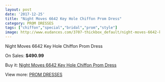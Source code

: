 ```yaml
---
layout: post
date: '2017-12-25'
title: "Night Moves 6642 Key Hole Chiffon Prom Dress"
category: PROM DRESSES
tags: ["chiffon","special","bridal","prom","style"]
image: http://www.eudances.com/3707-thickbox_default/night-moves-6642-key-hole-chiffon-prom-dress.jpg
---
```

Night Moves 6642 Key Hole Chiffon Prom Dress

On Sales: **$490.99**
<a href="https://www.eudances.com/en/prom-dresses/1237-night-moves-6642-key-hole-chiffon-prom-dress.html"><amp-img layout="responsive" width="600" height="600" src="//www.eudances.com/3707-thickbox_default/night-moves-6642-key-hole-chiffon-prom-dress.jpg" alt="Night Moves 6642 Key Hole Chiffon Prom Dress 0" /></a>
<a href="https://www.eudances.com/en/prom-dresses/1237-night-moves-6642-key-hole-chiffon-prom-dress.html"><amp-img layout="responsive" width="600" height="600" src="//www.eudances.com/3711-thickbox_default/night-moves-6642-key-hole-chiffon-prom-dress.jpg" alt="Night Moves 6642 Key Hole Chiffon Prom Dress 1" /></a>
<a href="https://www.eudances.com/en/prom-dresses/1237-night-moves-6642-key-hole-chiffon-prom-dress.html"><amp-img layout="responsive" width="600" height="600" src="//www.eudances.com/3710-thickbox_default/night-moves-6642-key-hole-chiffon-prom-dress.jpg" alt="Night Moves 6642 Key Hole Chiffon Prom Dress 2" /></a>
<a href="https://www.eudances.com/en/prom-dresses/1237-night-moves-6642-key-hole-chiffon-prom-dress.html"><amp-img layout="responsive" width="600" height="600" src="//www.eudances.com/3709-thickbox_default/night-moves-6642-key-hole-chiffon-prom-dress.jpg" alt="Night Moves 6642 Key Hole Chiffon Prom Dress 3" /></a>
<a href="https://www.eudances.com/en/prom-dresses/1237-night-moves-6642-key-hole-chiffon-prom-dress.html"><amp-img layout="responsive" width="600" height="600" src="//www.eudances.com/3708-thickbox_default/night-moves-6642-key-hole-chiffon-prom-dress.jpg" alt="Night Moves 6642 Key Hole Chiffon Prom Dress 4" /></a>

Buy it: [Night Moves 6642 Key Hole Chiffon Prom Dress](https://www.eudances.com/en/prom-dresses/1237-night-moves-6642-key-hole-chiffon-prom-dress.html "Night Moves 6642 Key Hole Chiffon Prom Dress")

View more: [PROM DRESSES](https://www.eudances.com/en/13-prom-dresses "PROM DRESSES")